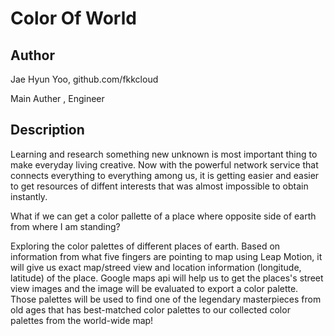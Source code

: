 # Color Of World

## Author
Jae Hyun Yoo, github.com/fkkcloud

Main Auther , Engineer


## Description
Learning and research something new unknown is most important thing to make everyday living creative. 
Now with the powerful network service that connects everything to everything among us, it is getting easier and easier to get resources of diffent interests that was almost impossible to obtain instantly. 

What if we can get a color pallette of a place where opposite side of earth from where I am standing? 

Exploring the color palettes of different places of earth. Based on information from what five fingers are pointing to map using Leap Motion, it will give us exact map/streed view and location information (longitude, latitude) of the place. Google maps api will help us to get the places's street view images and the image will be evaluated to export a color palette. Those palettes will be used to find one of the legendary masterpieces from old ages that has best-matched color palettes to our collected color palettes from the world-wide map!

